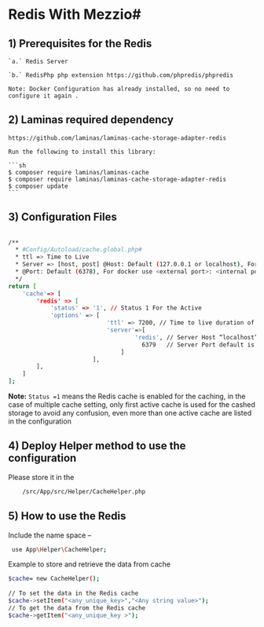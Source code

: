# Redis With Mezzio#
## 1)	Prerequisites for the Redis

    `a.` Redis Server 
    
    `b.` RedisPhp php extension https://github.com/phpredis/phpredis

	Note: Docker Configuration has already installed, so no need to configure it again .

## 2)	Laminas required dependency

`https://github.com/laminas/laminas-cache-storage-adapter-redis`



    Run the following to install this library: 

    ```sh
    $ composer require laminas/laminas-cache
    $ composer require laminas/laminas-cache-storage-adapter-redis
    $ composer update
    ```

## 3)	Configuration Files
```sh
 
/**
  * #Config/Autoload/cache.global.php#
  * ttl => Time to Live
  * Server => [host, post] @Host: Default (127.0.0.1 or localhost), For docker it is the name of connected "link" 
  * @Port: Default (6378), For docker use <external port>: <internal port> use internal port
  */
return [ 
    'cache'=> [   
        'redis' => [ 
            'status' => '1', // Status 1 For the Active         
            'options' => [
                            'ttl' => 7200, // Time to live duration of cache
                            'server'=>[
                                    'redis', // Server Host “localhost”
                                      6379   // Server Port default is 6379 
                                ]                
                        ],
        ],
    ]
];
```

**Note:** `Status =1` means the Redis cache is enabled for the caching, in the case of multiple cache setting, only first active cache is used for the cashed storage to avoid any confusion, even more than one active cache are listed in the configuration

## 4)	Deploy Helper method to use the configuration
Please store it in the 
```sh
    /src/App/src/Helper/CacheHelper.php   
```

## 5)	How to use the Redis 

Include the name space –
```sh  
 use App\Helper\CacheHelper;
 ```


Example to store and retrieve the data from cache 
 
 ```sh
 $cache= new CacheHelper();      
        
 // To set the data in the Redis cache 
 $cache->setItem("<any_unique_key>","<Any string value>");
 // To get the data from the Redis cache 
 $cache->getItem("<any_unique_key >"); 
 ```


